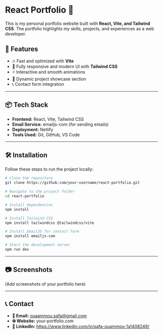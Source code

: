 # React Portfolio 🚀

This is my personal portfolio website built with **React, Vite, and Tailwind CSS**. The portfolio highlights my skills, projects, and experiences as a web developer.

## 🚀 Features

- 🔥 Fast and optimized with **Vite**
- 🎨 Fully responsive and modern UI with **Tailwind CSS**
- ⚡ Interactive and smooth animations
- 📂 Dynamic project showcase section
- 📞 Contact form integration

---

## 📦 Tech Stack

- **Frontend:** React, Vite, Tailwind CSS
- **Email Service:** emailjs-com (for sending emails)
- **Deployment:** Netlify
- **Tools Used:** Git, GitHub, VS Code

---

## 🛠 Installation

Follow these steps to run the project locally:

```bash
# Clone the repository
git clone https://github.com/your-username/react-portfolio.git

# Navigate to the project folder
cd react-portfolio

# Install dependencies
npm install

# Install Tailwind CSS
npm install tailwindcss @tailwindcss/vite

# Install EmailJS for contact form
npm install emailjs-com

# Start the development server
npm run dev
```

---

## 📷 Screenshots

(Add screenshots of your portfolio here)

---

## 📞 Contact

- **📧 Email:** ouaammou.safa@gmail.com
- **🌐 Website:** your-portfolio.com
- **💼 LinkedIn:** https://www.linkedin.com/in/safa-ouammou-1a1408249/

